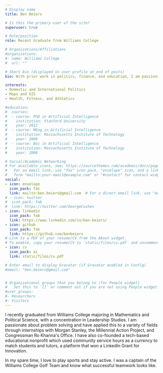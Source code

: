 ```yaml
---
# Display name
title: Ben Beiers

# Is this the primary user of the site?
superuser: true

# Role/position
role: Recent Graduate from Williams College

# Organizations/Affiliations
#organizations:
#- name: Williams College
#  url: ""

# Short bio (displayed in user profile at end of posts)
bio: With prior work in politics, finance, and education, I am passionate about using data to catalyze social good.

interests:
- Domestic and International Politics
- Maps and GIS
- Health, Fitness, and Athletics

#education:
#  courses:
#  - course: PhD in Artificial Intelligence
#    institution: Stanford University
#    year: 2012
#  - course: MEng in Artificial Intelligence
#    institution: Massachusetts Institute of Technology
#    year: 2009
#  - course: BSc in Artificial Intelligence
#    institution: Massachusetts Institute of Technology
#    year: 2008

# Social/Academic Networking
# For available icons, see: https://sourcethemes.com/academic/docs/page-builder/#icons
#   For an email link, use "fas" icon pack, "envelope" icon, and a link in the
#   form "mailto:your-email@example.com" or "#contact" for contact widget.
social:
- icon: envelope
  icon_pack: fas
  link: mailto:ben.beiers@gmail.com  # For a direct email link, use "mailto:test@example.org".
# - icon: twitter
#  icon_pack: fab
#  link: https://twitter.com/GeorgeCushen
- icon: linkedin
  icon_pack: fab
  link: https://www.linkedin.com/in/ben-beiers/
- icon: github
  icon_pack: fab
  link: https://github.com/benbeiers
# Link to a PDF of your resume/CV from the About widget.
# To enable, copy your resume/CV to `static/files/cv.pdf` and uncomment the lines below.
- icon: cv
  icon_pack: ai
  link: static/files/cv.pdf

# Enter email to display Gravatar (if Gravatar enabled in Config)
#email: "ben.beiers@gmail.com"


# Organizational groups that you belong to (for People widget)
#   Set this to `[]` or comment out if you are not using People widget.
#user_groups:
#- Researchers
#- Visitors
---
```

I recently graduated from Williams College majoring in Mathematics and Political Science, with a concentration in Leadership Studies. I am passionate about problem solving and have applied this to a variety of fields through internships with Morgan Stanley, the Millennial Action Project, and Congressman Ro Khanna's Office. I have also co-founded a tech-based educational nonprofit which used community service hours as a currency to match students and tutors, a platform that won a LinkedIn Grant for Innovation.

In my spare time, I love to play sports and stay active. I was a captain of the Williams College Golf Team and know what successful teamwork looks like. 